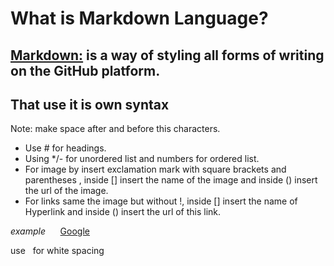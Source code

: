 # What is Markdown Language?
## [Markdown:](#Markdown.md) is a way of styling all forms of writing on the GitHub platform. ##

## That use it is own syntax
Note: make space after and before this characters.

* Use # for headings.
* Using */- for unordered list and numbers for ordered list.
* For image by insert exclamation mark with square brackets and parentheses ![](), inside [] insert the name of the image
and inside () insert the url of the image.
* For links same the image but without !, inside [] insert the name of Hyperlink and inside () insert the url of this link.

_example_ &nbsp;&nbsp;&nbsp;&nbsp; [Google](https://www.google.com/)

use &nbsp; for white spacing